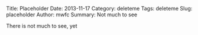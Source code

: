 Title: Placeholder
Date: 2013-11-17
Category: deleteme
Tags: deleteme
Slug: placeholder
Author: mwfc
Summary: Not much to see

There is not much to see, yet

